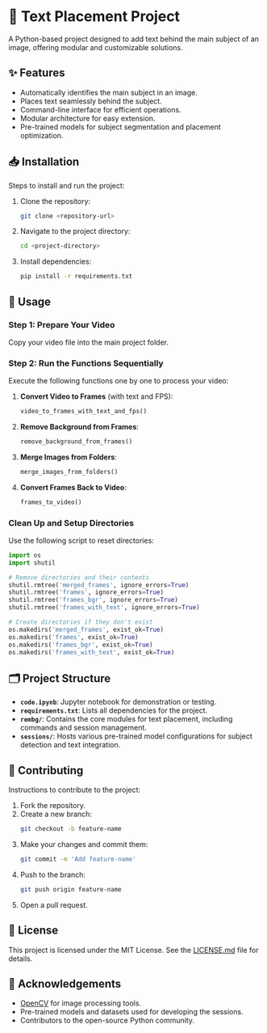 # 🎨 Text Placement Project

A Python-based project designed to add text behind the main subject of an image, offering modular and customizable solutions.

## ✨ Features

- Automatically identifies the main subject in an image.
- Places text seamlessly behind the subject.
- Command-line interface for efficient operations.
- Modular architecture for easy extension.
- Pre-trained models for subject segmentation and placement optimization.

## 📥 Installation

Steps to install and run the project:

1. Clone the repository:
   ```bash
   git clone <repository-url>
   ```
2. Navigate to the project directory:
   ```bash
   cd <project-directory>
   ```
3. Install dependencies:
   ```bash
   pip install -r requirements.txt
   ```

## 🚀 Usage

### Step 1: Prepare Your Video

Copy your video file into the main project folder.

### Step 2: Run the Functions Sequentially

Execute the following functions one by one to process your video:

1. **Convert Video to Frames** (with text and FPS):
   ```python
   video_to_frames_with_text_and_fps()
   ```
2. **Remove Background from Frames**:
   ```python
   remove_background_from_frames()
   ```
3. **Merge Images from Folders**:
   ```python
   merge_images_from_folders()
   ```
4. **Convert Frames Back to Video**:
   ```python
   frames_to_video()
   ```

### Clean Up and Setup Directories

Use the following script to reset directories:

```python
import os 
import shutil

# Remove directories and their contents
shutil.rmtree('merged_frames', ignore_errors=True)
shutil.rmtree('frames', ignore_errors=True)
shutil.rmtree('frames_bgr', ignore_errors=True)
shutil.rmtree('frames_with_text', ignore_errors=True)

# Create directories if they don't exist
os.makedirs('merged_frames', exist_ok=True)
os.makedirs('frames', exist_ok=True)
os.makedirs('frames_bgr', exist_ok=True)
os.makedirs('frames_with_text', exist_ok=True)
```

## 🗂️ Project Structure

- **`code.ipynb`**: Jupyter notebook for demonstration or testing.
- **`requirements.txt`**: Lists all dependencies for the project.
- **`rembg/`**: Contains the core modules for text placement, including commands and session management.
- **`sessions/`**: Hosts various pre-trained model configurations for subject detection and text integration.

## 🤝 Contributing

Instructions to contribute to the project:

1. Fork the repository.
2. Create a new branch:
   ```bash
   git checkout -b feature-name
   ```
3. Make your changes and commit them:
   ```bash
   git commit -m 'Add feature-name'
   ```
4. Push to the branch:
   ```bash
   git push origin feature-name
   ```  
5. Open a pull request.

## 📝 License

This project is licensed under the MIT License. See the [LICENSE.md](LICENSE.md) file for details.

## 🙏 Acknowledgements

- [OpenCV](https://opencv.org/) for image processing tools.
- Pre-trained models and datasets used for developing the sessions.
- Contributors to the open-source Python community.

